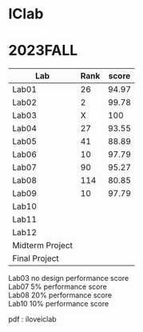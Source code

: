 # IClab
# 2023FALL

| Lab | Rank | score |
|-----|------|-------|
|Lab01|  26  | 94.97 |
|Lab02|  2   | 99.78 |
|Lab03|  X   |  100  |
|Lab04|  27  | 93.55 |
|Lab05|  41  | 88.89 |
|Lab06|  10  | 97.79 |
|Lab07|  90  | 95.27 |
|Lab08|  114 | 80.85 |
|Lab09|  10  | 97.79 |
|Lab10|      |
|Lab11|      |
|Lab12|      |
|Midterm Project|
|Final   Project|

Lab03 no design performance score <br/>
Lab07    5%     performance score <br/>
Lab08   20%     performance score <br/>
Lab10   10%     performance score <br/>


pdf : iloveiclab

